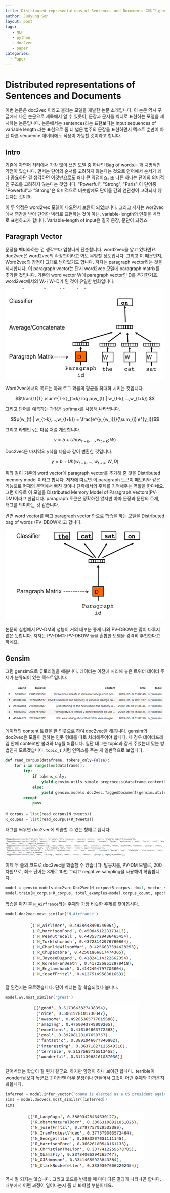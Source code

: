 ```yaml
---
title: Distributed representations of Sentences and Documents 그리고 gensim
author: JuHyung Son
layout: post
tags:
   - NLP
   - python
   - doc2vec
   - paper
categories:
  - Paper
---
```


# Distributed representations of Sentences and Documents

이번 논문은 doc2vec 이라고 불리는 모델을 개발한 논문 소개입니다. 이 논문 역시 구글에서 나온 논문으로 제목에서 알 수 있듯이, 문장과 문서를 벡터로 표현하는 모델을 제시하는 논문입니다. 논문에서는 sentences라는 표현보다는 input sequences of variable length 라는 표현으로 좀 더 넓은 범주의 문장을 표현하면서 텍스트 뿐만이 아닌 다른 sequence 데이터에도 적용이 가능할 것이라고 합니다.

## Intro

기존에 자연어 처리에서 가장 많이 쓰인 모델 중 하나인 Bag of words는 꽤 치명적인 약점이 있습니다. 먼저는 단어의 순서를 고려하지 않는다는 것으로 언어에서 순서가 꽤나 중요하단 걸 생각하면 이것만으로도 꽤나 큰 약점이죠. 또 다른 하나는 단어의 의미적인 구조를 고려하지 않는다는 것입니다. "Powerful", "Strong", "Paris" 이 단어중 "Powerful"과 "Strong"은 의미적으로 비슷함에도 단어들 간의 연관성이 고려되지 않는다는 것이죠.

이 두 약점은 word2vec 모델이 나오면서 보완이 되었습니다. 그리고 저자는 wor2vec에서 영감을 받아 단어만 벡터로 표현하는 것이 아닌, variable-length의 인풋을 벡터로 표현하고자 합니다. Variable-length of input은 결국 문장, 문단이 되겠죠.

## Paragraph Vector

문장을 벡터화하는 건 생각보다 엄청나게 단순합니다. word2vec을 알고 있다면요. doc2vec은 word2vec의 확장판이라고 봐도 무방할 정도입니다. 그리고 이 때문인지, Word2vec의 장점이 그대로 남아있기도 합니다. 저자는 paragraph vector라는 것을 제시합니다. 이 paragraph vector는 단지 word2vec 모델에 paragraph matrix를 추가한 것입니다. 기존의 word vector W에 paragraph vector인 D를 추가한거죠. word2vec에서의 W가 W+D가 된 것이 유일한 변화입니다.

<div align='center'> <img src="/image/gensim/doc2vec/1.png" />  </div>

Word2vec에서의 목표는 아래 로그 확률의 평균을 최대화 시키는 것입니다.

$$\frac{1}{T} \sum^{T-k}_{t=k} log p(w_{t} | w_{t-k},...,w_{t+k}) $$

그리고 단어를 예측하는 과정은 softmax를 사용해 나타냅니다.

$$p(w_{t} | w_{t-k},...,w_{t+k}) = \frac{e^{y_{w_i}}}{\sum_{i} e^{y_i}}$$

그리고 라벨인 y는 다음 처럼 계산합니다.

$$y = b+Uh(w_{t-k},...,w_{t+k};W)$$

Doc2vec은 마지막의 y식을 다음과 같이 변환한 것입니다.

$$y = b+Uh(w_{t-k},...,w_{t+k};W, D)$$

위와 같이 기존의 word vector에 paragraph vector를 추가해 준 것을 Distributed memory model 이라고 합니다. 저자에 따르면 이 paragraph 토큰이 메모리와 같은 기능으로 현재의 문맥에서 빠진 것이나 단락에서의 주제를 기억해주는 역할을 한다네요. 그런 이유로 이 모델을 Distributed Memory Model of Paragraph Vectors(PV-DM)이라고 한답니다. paragraph 토큰은 정확하진 않지만 아마 문장과 문단의 주제, 태그를 의미하는 것 같습니다.

반면 word vector를 빼고 paragraph vector 만으로 학습을 하는 모델을 Distributed bag of words (PV-DBOW)라고 합니다.
<div align='center'> <img src="/image/gensim/doc2vec/2.png" />  </div>

논문의 실험에서 PV-DM의 성능이 거의 대부분 좋게 나와 PV-DBOW는 많이 다루지 않은 듯합니다. 저자는 PV-DM과 PV-DBOW 둘을 혼합한 모델을 강력히 추천한다고 하네요.


## Gensim

그럼 gensim으로 튜토리얼을 해봅니다. 데이터는 이전에 처리해 놓은 트위터 데이터 주제가 분류되어 있는 텍스트입니다.

<div align='center'> <img src="/image/gensim/doc2vec/3.png" />  </div>

데이터의 content 트윗을 한 인풋으로 하여 doc2vec을 해봅니다. gensim의 doc2vec은 모듈이 원하는 인풋 형태를 따로 처리해주어야 합니다. 제 경우 데이터프레임 안에 content만 불러와 tag를 씌웁니다. 일단 태그는 topic과 같게 주었는데 맞는 방법인지 모르겠습니다. `topic_1` 처럼 인덱스를 주는 게 일반적으로 보입니다.
```python
def read_corpus(dataframe, tokens_only=False):
    for i in range(len(dataframe)):
        try:
            if tokens_only:
                yield gensim.utils.simple_preprocess(dataframe.content[i])
            else:
                yield gensim.models.doc2vec.TaggedDocument(gensim.utils.simple_preprocess(dataframe.content[i]), [dataframe.topic[i]])
        except:
            pass

N_corpus = list(read_corpus(N_tweets))
R_coupus = list(read_courpus(R_tweets))
```
태그를 씌우면 doc2vec에 학습할 수 있는 형태로 됩니다.
<div align='center'> <img src="/image/gensim/doc2vec/4.png" />  </div>

이제 두 줄의 코드로 doc2vec을 학습할 수 있습니다. 말뭉치를, PV-DM 모델로, 200차원으로, 최소 단어는 3개로 10번 그리고 negative sampling을 사용해여 학습합니다.
```python
model = gensim.models.doc2vec.Doc2Vec(N_corpus+R_corpus, dm=1, vector_size=200, min_count=3, epochs=10, hs=0)
model.train(N_corpus+R_corpus, total_examples=model.corpus_count, epochs=model.epochs)
```
학습을 마친 후 `N_Airfrance`라는 주제와 가장 비슷한 주제를 찾아봅시다.
```python
model.doc2vec.most_similar('N_Airfrance')
```
<div align='center'> <img src="/image/gensim/doc2vec/5.png" />  </div>

잘 된건지는 모르겠습니다. 단어 벡터는 잘 학습되었나 봅니다.

```python
model.wv.most_similar('great')
```
<div align='center'> <img src="/image/gensim/doc2vec/6.png" />  </div>

단어벡터는 학습이 잘 된거 같군요. 하지만 함정이 하나 보이긴 합니다.. terrible이 wonderful보다 높군요..?
이번엔 아무 문장이나 만들어서 그것이 어떤 주제와 가까운지 봐봅니다.

```python
inferred = model.infer_vector('obama is elected as a US president again!')
sims = model.docvecs.most_similar([inferred])
sims
```

<div align='center'> <img src="/image/gensim/doc2vec/7.png" />  </div>

역시 잘 되지는 않습니다. 그리고 코드를 반복할 때 마다 다른 결과가 나타나곤 합니다. 내부에서 어떤 과정이 일어나는지 좀 더 봐야할 부분이네요.
